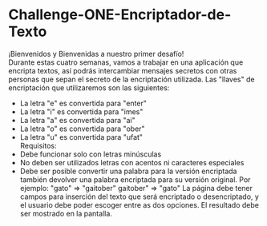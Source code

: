 # Challenge-ONE-Encriptador-de-Texto
¡Bienvenidos y Bienvenidas a nuestro primer desafío!  
Durante estas cuatro semanas, vamos a trabajar en una aplicación que encripta textos, así podrás intercambiar mensajes secretos con otras personas que sepan el secreto de la encriptación utilizada.  Las "llaves" de encriptación que utilizaremos son las siguientes:  
- La letra "e" es convertida para "enter" 
- La letra "i" es convertida para "imes" 
- La letra "a" es convertida para "ai" 
- La letra "o" es convertida para "ober" 
- La letra "u" es convertida para "ufat"  
Requisitos: 
- Debe funcionar solo con letras minúsculas 
- No deben ser utilizados letras con acentos ni caracteres especiales 
- Debe ser posible convertir una palabra para la versión encriptada también devolver una palabra encriptada para su versión original.  Por ejemplo: "gato" => "gaitober" gaitober" => "gato"  La página debe tener campos para inserción del texto que será encriptado o desencriptado, y el usuario debe poder escoger entre as dos opciones. El resultado debe ser mostrado en la pantalla.
